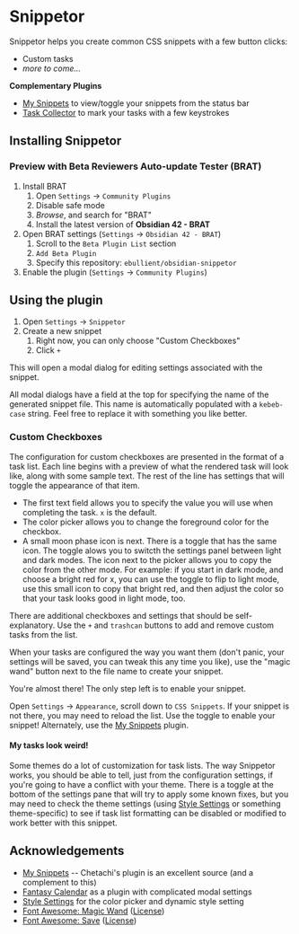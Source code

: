 # Snippetor

Snippetor helps you create common CSS snippets with a few button clicks: 
- Custom tasks
- *more to come...*

**Complementary Plugins**
- [My Snippets](https://github.com/chetachiezikeuzor/MySnippets-Plugin) to view/toggle your snippets from the status bar
- [Task Collector](https://github.com/ebullient/obsidian-task-collector) to mark your tasks with a few keystrokes 

## Installing Snippetor

### Preview with Beta Reviewers Auto-update Tester (BRAT)

1. Install BRAT
    1. Open `Settings` -> `Community Plugins`
    2. Disable safe mode
    3. *Browse*, and search for "BRAT" 
    4. Install the latest version of **Obsidian 42 - BRAT**
2. Open BRAT settings (`Settings` -> `Obsidian 42 - BRAT`)
    1. Scroll to the `Beta Plugin List` section
    2. `Add Beta Plugin`
    3. Specify this repository: `ebullient/obsidian-snippetor`
3. Enable the plugin (`Settings` -> `Community Plugins`)

## Using the plugin

1. Open `Settings` -> `Snippetor`
2. Create a new snippet
    1. Right now, you can only choose "Custom Checkboxes"
    2. Click `+`
    
This will open a modal dialog for editing settings associated with the snippet. 

All modal dialogs have a field at the top for specifying the name of the generated snippet file. This name is automatically populated with a `kebeb-case` string. Feel free to replace it with something you like better.

### Custom Checkboxes

The configuration for custom checkboxes are presented in the format of a task list. Each line begins with a preview of what the rendered task will look like, along with some sample text. The rest of the line has settings that will toggle the appearance of that item.

- The first text field allows you to specify the value you will use when completing the task. `x` is the default. 
- The color picker allows you to change the foreground color for the checkbox.
- A small moon phase icon is next. There is a toggle that has the same icon. The toggle alows you to switcth the settings panel between light and dark modes. The icon next to the picker allows you to copy the color from the other mode. For example: if you start in dark mode, and choose a bright red for x, you can use the toggle to flip to light mode, use this small icon to copy that bright red, and then adjust the color so that your task looks good in light mode, too.

There are additional checkboxes and settings that should be self-explanatory. Use the `+` and `trashcan` buttons to add and remove custom tasks from the list.

When your tasks are configured the way you want them (don't panic, your settings will be saved, you can tweak this any time you like), use the "magic wand" button next to the file name to create your snippet. 

You're almost there! The only step left is to enable your snippet.

Open `Settings` -> `Appearance`, scroll down to `CSS Snippets`. If your snippet is not there, you may need to reload the list. Use the toggle to enable your snippet! Alternately, use the [My Snippets](https://github.com/chetachiezikeuzor/MySnippets-Plugin) plugin.

#### My tasks look weird!

Some themes do a lot of customization for task lists. The way Snippetor works, you should be able to tell, just from the configuration settings, if you're going to have a conflict with your theme. There is a toggle at the bottom of the settings pane that will try to apply some known fixes, but you may need to check the theme settings (using [Style Settings](https://github.com/mgmeyers/obsidian-style-settings) or something theme-specific) to see if task list formatting can be disabled or modified to work better with this snippet.

## Acknowledgements

- [My Snippets](https://github.com/chetachiezikeuzor/MySnippets-Plugin) -- Chetachi's plugin is an excellent source (and a complement to this)
- [Fantasy Calendar](https://github.com/valentine195/obsidian-fantasy-calendar) as a plugin with complicated modal settings
- [Style Settings](https://github.com/mgmeyers/obsidian-style-settings/) for the color picker and dynamic style setting
- [Font Awesome: Magic Wand](https://fontawesome.com/v5.15/icons/magic?style=solid) ([License](https://fontawesome.com/license))
- [Font Awesome: Save](https://fontawesome.com/v5.15/icons/save?style=solid) ([License](https://fontawesome.com/license))

